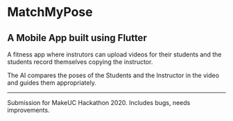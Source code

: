 # MatchMyPose

## A Mobile App built using Flutter


A fitness app where instrutors can upload videos for their students and the students record themselves copying the instructor.

The AI compares the poses of the Students and the Instructor in the video and guides them appropriately.

---------------------------------------

Submission for MakeUC Hackathon 2020. Includes bugs, needs improvements.
